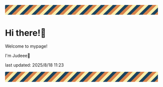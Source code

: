 <!-- Header image -->
<img src="./pokemon/pokemon_11.png" width="1000">

# Hi there!👋

Welcome to mypage!

I'm Judeee🐷

last updated: 2025/8/18 11:23

<!-- Footer image -->
<img src="./pokemon/pokemon_11.png" width="1000">
